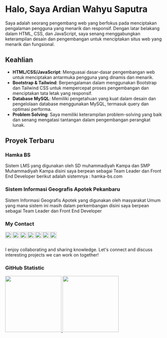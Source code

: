 # Halo, Saya Ardian Wahyu Saputra

Saya adalah seorang pengembang web yang berfokus pada menciptakan pengalaman pengguna yang menarik dan responsif. Dengan latar belakang dalam HTML, CSS, dan JavaScript, saya senang menggabungkan keterampilan desain dan pengembangan untuk menciptakan situs web yang menarik dan fungsional.

## Keahlian

- **HTML/CSS/JavaScript**: Menguasai dasar-dasar pengembangan web untuk menciptakan antarmuka pengguna yang dinamis dan menarik.
- **Bootstrap & Tailwind**: Berpengalaman dalam menggunakan Bootstrap dan Tailwind CSS untuk mempercepat proses pengembangan dan menciptakan tata letak yang responsif.
- **Database MySQL**: Memiliki pengetahuan yang kuat dalam desain dan pengelolaan database menggunakan MySQL, termasuk query dan optimasi performa.
- **Problem Solving**: Saya memiliki keterampilan problem-solving yang baik dan senang mengatasi tantangan dalam pengembangan perangkat lunak.

## Proyek Terbaru

### Hamka BS 
Sistem LMS yang digunakan oleh SD muhammadiyah Kampa dan SMP Muhammadiyah Kampa disini saya berpean sebagai Team Leader dan Front End Developer berikut adalah sistemnya : hamka-bs.com

### Sistem Informasi Geografis Apotek Pekanbaru
Sistem Informasi Geografis Apotek yang digunakan oleh masyarakat Umum yang mana sistem ini masih dalam perkembangan disini saya berpean sebagai Team Leader dan Front End Developer

### My Contact
<a href="#"><img align="left" alt="HTML" title="HTML" width="21px" src="https://img.icons8.com/color/48/000000/html-5.png" /></a>
<a href="#"><img align="left" alt="JavaScript" title="JavaScript" width="21px" src="https://upload.wikimedia.org/wikipedia/commons/9/99/Unofficial_JavaScript_logo_2.svg" /></a>
<a href="#"><img align="left" alt="Bootstrap" title="Bootstrap" width="21px" src="https://getbootstrap.com/docs/4.0/assets/img/favicons/favicon.ico" /></a>
<a href="#"><img align="left" alt="C++" title="C++" width="21px" src="https://img.icons8.com/color/48/000000/c-plus-plus-logo.png" /></a>
<a href="#"><img align="left" alt="Laravel" title="Laravel" width="21px" src="https://cdn.worldvectorlogo.com/logos/laravel-2.svg" /></a>
<a href="#"><img align="left" alt="CSS" title="CSS" width="21px" src="https://img.icons8.com/color/48/000000/css3.png" /></a>
<a href="#"><img align="left" alt="Tailwind CSS" title="Tailwind CSS" width="21px" src="https://cdn.worldvectorlogo.com/logos/tailwind-css-1.svg" /></a>
  <br>
  <br>

I enjoy collaborating and sharing knowledge. Let's connect and discuss interesting projects we can work on together!

### GitHub Statistic
<p align="left">
<a href="https://github.com/wahyu12v">
  <img height="180em" src="https://github-readme-stats-eight-theta.vercel.app/api?username=wahyu12v&show_icons=true&theme=algolia&include_all_commits=true&count_private=true"/>
  <img height="180em" src="https://github-readme-stats-eight-theta.vercel.app/api/top-langs/?username=wahyu12v&layout=compact&langs_count=8&theme=algolia"/>
</a>
</p>
